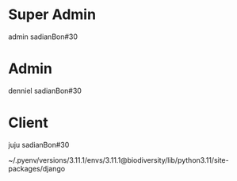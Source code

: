 # Super Admin
admin
sadianBon#30

# Admin
denniel
sadianBon#30

# Client
juju
sadianBon#30


~/.pyenv/versions/3.11.1/envs/3.11.1@biodiversity/lib/python3.11/site-packages/django
